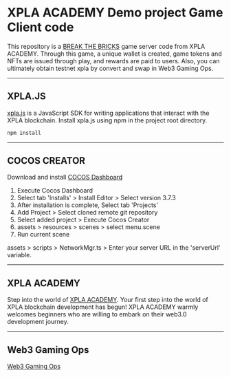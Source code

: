 # XPLA ACADEMY Demo project Game Client code

This repository is a [BREAK THE BRICKS](https://academy.xpla.dev/playgame) game server code from XPLA ACADEMY.
Through this game, a unique wallet is created, game tokens and NFTs are issued through play, and rewards are paid to users.
Also, you can ultimately obtain testnet xpla by convert and swap in Web3 Gaming Ops.

***

## XPLA.JS

[xpla.js](https://www.npmjs.com/package/@xpla/xpla.js) is a JavaScript SDK for writing applications that interact with the XPLA blockchain.
Install xpla.js using npm in the project root directory.

```sh
npm install
```

***

## COCOS CREATOR

Download and install [COCOS Dashboard](https://www.cocos.com/en/creator)

 1. Execute Cocos Dashboard
 2. Select tab 'Installs' > Install Editor > Select version 3.7.3
 3. After installation is complete, Select tab 'Projects'
 4. Add Project > Select cloned remote git repository
 5. Select added project > Execute Cocos Creator
 6. assets > resources > scenes > select menu.scene
 7. Run current scene 
 

assets > scripts > NetworkMgr.ts > Enter your server URL in the 'serverUrl' variable.

***

## XPLA ACADEMY
Step into the world of [XPLA ACADEMY](https://academy.xpla.dev/). Your first step into the world of XPLA blockchain development has begun! XPLA ACADEMY warmly welcomes beginners who are willing to embark on their web3.0 development journey.

***

## Web3 Gaming Ops
[Web3 Gaming Ops](https://academy.xpla.dev/ops)
